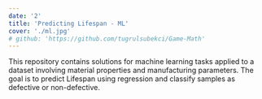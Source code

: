 ```yaml
---
date: '2'
title: 'Predicting Lifespan - ML'
cover: './ml.jpg'
# github: 'https://github.com/tugrulsubekci/Game-Math'
---
```


This repository contains solutions for machine learning tasks applied to a dataset involving material properties and manufacturing parameters. The goal is to predict Lifespan using regression and classify samples as defective or non-defective.

<!-- [View Code](https://gist.github.com/tugrulsubekci/e7b8d730210c928f4a4aa31c2a1345d5) -->
